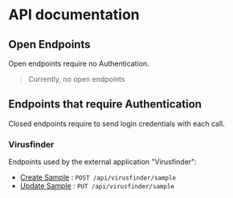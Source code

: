 # API documentation

## Open Endpoints

Open endpoints require no Authentication.

> Currently, no open endpoints

## Endpoints that require Authentication

Closed endpoints require to send login credentials with each call.

### Virusfinder

Endpoints used by the external application "Virusfinder":

* [Create Sample](virusfinder/sample/post.md) : `POST /api/virusfinder/sample`
* [Update Sample](virusfinder/sample/put.md) : `PUT /api/virusfinder/sample`